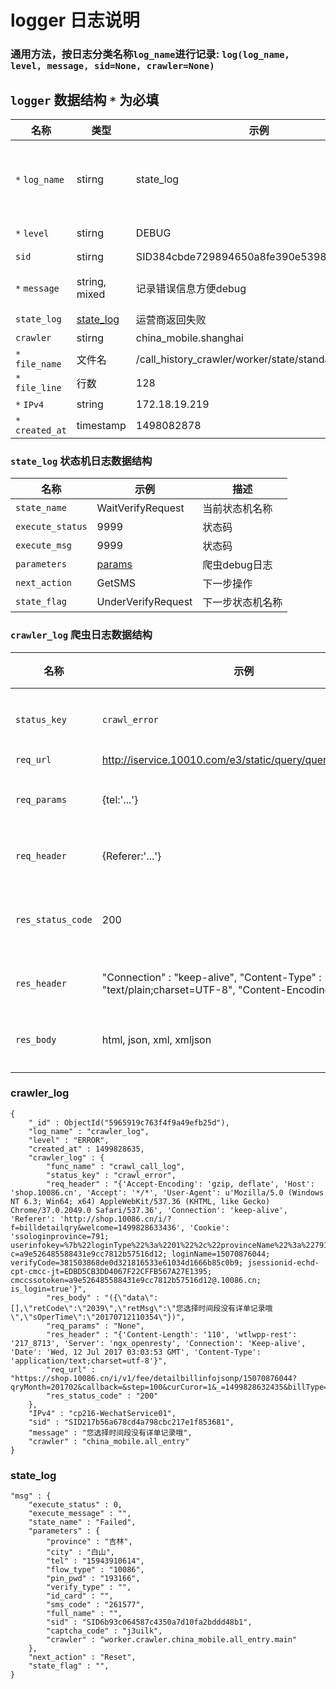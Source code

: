 # logger 日志说明

### 通用方法，按日志分类名称`log_name`进行记录: `log(log_name, level, message, sid=None, crawler=None)`

## `logger` 数据结构 `*` 为必填

| 名称 | 类型 | 示例 | 描述 |
| ---- | --- | --- | --- |
| `*` `log_name` | stirng | state_log | 日志分类名称，比如：状态日志名称为`state_log`，爬虫为`crawler_log`，API为`api`，mrq为`mrq` |
| `*` `level` | stirng | DEBUG | `DEBUG线上不记录此级别` `ERROR` `INFO` |
| `sid` | stirng | SID384cbde729894650a8fe390e53988200 | 唯一标识符SID |
| `*` `message` | string, mixed | 记录错误信息方便debug | `traceback.format_exc()`内容，或者自定义的错误消息 |
| `state_log` | [state_log](#state_log) | 运营商返回失败 | |
| `crawler` | stirng | china_mobile.shanghai | 爬虫名称 |
| `*` `file_name` | 文件名 | /call_history_crawler/worker/state/standard_state.py | 在哪个文件出错了 |
| `*` `file_line` | 行数 | 128 | 在第几行出错了 | 
| `*` `IPv4` | string | 172.18.19.219 | 创建时间 |
| `*` `created_at` | timestamp | 1498082878 | 创建时间 |

### `state_log` <span id="state_log">状态机日志数据结构</span>

| 名称 | 示例 | 描述 |
| ---- | --- | --- |
| `state_name` | WaitVerifyRequest | 当前状态机名称 |
| `execute_status` | 9999 | 状态码 |
| `execute_msg` | 9999 | 状态码 |
| `parameters` | [params](#params) | 爬虫debug日志 |
| `next_action` | GetSMS | 下一步操作 |
| `state_flag` | UnderVerifyRequest | 下一步状态机名称 |

### `crawler_log` 爬虫日志数据结构

| 名称 | 示例 | 描述 |
| ---- | --- | --- |
| `status_key` | `crawl_error` | 状态索引 |
| `req_url` | http://iservice.10010.com/e3/static/query/queryHistoryBill? | url |
| `req_params` | {tel:'...'} | 请求参数 |
| `req_header` | {Referer:'...'} | 请求头 |
| `res_status_code` | 200 | 响应状态码 |
| `res_header` | "Connection" : "keep-alive", "Content-Type" : "text/plain;charset=UTF-8", "Content-Encoding": ... | 响应头 |
| `res_body` | html, json, xml, xmljson | 响应内容 |

### crawler_log

```
{
    "_id" : ObjectId("5965919c763f4f9a49efb25d"),
    "log_name" : "crawler_log",
    "level" : "ERROR",
    "created_at" : 1499828635,
    "crawler_log" : {
        "func_name" : "crawl_call_log",
        "status_key" : "crawl_error",
        "req_header" : "{'Accept-Encoding': 'gzip, deflate', 'Host': 'shop.10086.cn', 'Accept': '*/*', 'User-Agent': u'Mozilla/5.0 (Windows NT 6.3; Win64; x64) AppleWebKit/537.36 (KHTML, like Gecko) Chrome/37.0.2049.0 Safari/537.36', 'Connection': 'keep-alive', 'Referer': 'http://shop.10086.cn/i/?f=billdetailqry&welcome=1499828633436', 'Cookie': 'ssologinprovince=791; userinfokey=%7b%22loginType%22%3a%2201%22%2c%22provinceName%22%3a%22791%22%2c%22pwdType%22%3a%2201%22%2c%22userName%22%3a%2215070876044%22%7d; c=a9e526485588431e9cc7812b57516d12; loginName=15070876044; verifyCode=381503868de0d321816533e61034d1666b85c0b9; jsessionid-echd-cpt-cmcc-jt=EDBD5CB3DD4067F22CFFB567A27E1395; cmccssotoken=a9e526485588431e9cc7812b57516d12@.10086.cn; is_login=true'}",
        "res_body" : "({\"data\":[],\"retCode\":\"2039\",\"retMsg\":\"您选择时间段没有详单记录哦\",\"sOperTime\":\"20170712110354\"})",
        "req_params" : "None",
        "res_header" : "{'Content-Length': '110', 'wtlwpp-rest': '217_8713', 'Server': 'ngx_openresty', 'Connection': 'Keep-alive', 'Date': 'Wed, 12 Jul 2017 03:03:53 GMT', 'Content-Type': 'application/text;charset=utf-8'}",
        "req_url" : "https://shop.10086.cn/i/v1/fee/detailbillinfojsonp/15070876044?qryMonth=201702&callback=&step=100&curCuror=1&_=1499828632435&billType=02",
        "res_status_code" : "200"
    },
    "IPv4" : "cp216-WechatService01",
    "sid" : "SID217b56a678cd4a798cbc217e1f853681",
    "message" : "您选择时间段没有详单记录哦",
    "crawler" : "china_mobile.all_entry"
}
```

### state_log

```
"msg" : {
    "execute_status" : 0,
    "execute_message" : "",
    "state_name" : "Failed",
    "parameters" : {
        "province" : "吉林",
        "city" : "白山",
        "tel" : "15943910614",
        "flow_type" : "10086",
        "pin_pwd" : "193166",
        "verify_type" : "",
        "id_card" : "",
        "sms_code" : "261577",
        "full_name" : "",
        "sid" : "SID6b93c064587c4350a7d10fa2bddd48b1",
        "captcha_code" : "j3uilk",
        "crawler" : "worker.crawler.china_mobile.all_entry.main"
    },
    "next_action" : "Reset",
    "state_flag" : "",
}
```
